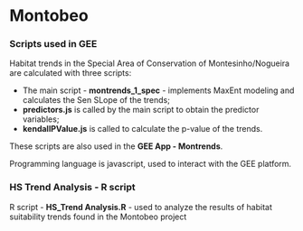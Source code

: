 # Montobeo

### Scripts used in GEE

Habitat trends in the Special Area of Conservation of Montesinho/Nogueira are calculated with three scripts:
- The main script - **montrends_1_spec** - implements MaxEnt modeling and calculates the Sen SLope of the trends;
- **predictors.js** is called by the main script to obtain the predictor variables;
- **kendallPValue.js** is called to calculate the p-value of the trends.

These scripts are also used in the **GEE App - Montrends**.

Programming language is javascript, used to interact with the GEE platform.



### HS Trend Analysis - R script

R script - **HS_Trend Analysis.R** - used to analyze the results of habitat suitability trends found in the Montobeo project
